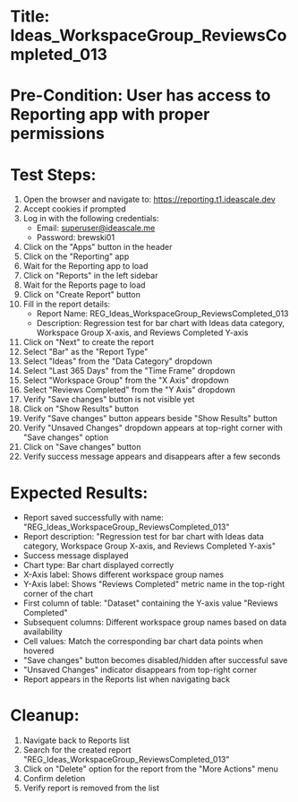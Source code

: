 # Title: Ideas_WorkspaceGroup_ReviewsCompleted_013

# Pre-Condition: User has access to Reporting app with proper permissions

# Test Steps:
1. Open the browser and navigate to: https://reporting.t1.ideascale.dev
2. Accept cookies if prompted
3. Log in with the following credentials:
   - Email: superuser@ideascale.me
   - Password: brewski01
4. Click on the "Apps" button in the header
5. Click on the "Reporting" app
6. Wait for the Reporting app to load
7. Click on "Reports" in the left sidebar
8. Wait for the Reports page to load
9. Click on "Create Report" button
10. Fill in the report details:
    - Report Name: REG_Ideas_WorkspaceGroup_ReviewsCompleted_013
    - Description: Regression test for bar chart with Ideas data category, Workspace Group X-axis, and Reviews Completed Y-axis
11. Click on "Next" to create the report
12. Select "Bar" as the "Report Type"
13. Select "Ideas" from the "Data Category" dropdown
14. Select "Last 365 Days" from the "Time Frame" dropdown
15. Select "Workspace Group" from the "X Axis" dropdown
16. Select "Reviews Completed" from the "Y Axis" dropdown
17. Verify "Save changes" button is not visible yet
18. Click on "Show Results" button
19. Verify "Save changes" button appears beside "Show Results" button
20. Verify "Unsaved Changes" dropdown appears at top-right corner with "Save changes" option
21. Click on "Save changes" button
22. Verify success message appears and disappears after a few seconds

# Expected Results:
- Report saved successfully with name: "REG_Ideas_WorkspaceGroup_ReviewsCompleted_013"
- Report description: "Regression test for bar chart with Ideas data category, Workspace Group X-axis, and Reviews Completed Y-axis"
- Success message displayed
- Chart type: Bar chart displayed correctly
- X-Axis label: Shows different workspace group names
- Y-Axis label: Shows "Reviews Completed" metric name in the top-right corner of the chart
- First column of table: "Dataset" containing the Y-axis value "Reviews Completed"
- Subsequent columns: Different workspace group names based on data availability
- Cell values: Match the corresponding bar chart data points when hovered
- "Save changes" button becomes disabled/hidden after successful save
- "Unsaved Changes" indicator disappears from top-right corner
- Report appears in the Reports list when navigating back

# Cleanup:
1. Navigate back to Reports list
2. Search for the created report "REG_Ideas_WorkspaceGroup_ReviewsCompleted_013"
3. Click on "Delete" option for the report from the "More Actions" menu
4. Confirm deletion
5. Verify report is removed from the list